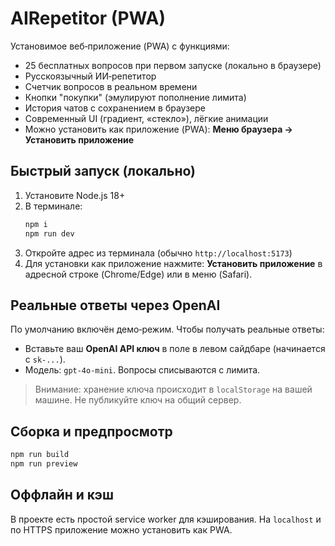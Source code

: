 # AIRepetitor (PWA)

Установимое веб‑приложение (PWA) с функциями:
- 25 бесплатных вопросов при первом запуске (локально в браузере)
- Русскоязычный ИИ‑репетитор
- Счетчик вопросов в реальном времени
- Кнопки "покупки" (эмулируют пополнение лимита)
- История чатов с сохранением в браузере
- Современный UI (градиент, «стекло»), лёгкие анимации
- Можно установить как приложение (PWA): **Меню браузера → Установить приложение**

## Быстрый запуск (локально)
1. Установите Node.js 18+
2. В терминале:
   ```bash
   npm i
   npm run dev
   ```
3. Откройте адрес из терминала (обычно `http://localhost:5173`)
4. Для установки как приложение нажмите: **Установить приложение** в адресной строке (Chrome/Edge) или в меню (Safari).

## Реальные ответы через OpenAI
По умолчанию включён демо‑режим. Чтобы получать реальные ответы:
- Вставьте ваш **OpenAI API ключ** в поле в левом сайдбаре (начинается с `sk-...`). 
- Модель: `gpt-4o-mini`. Вопросы списываются с лимита.

> Внимание: хранение ключа происходит в `localStorage` на вашей машине. Не публикуйте ключ на общий сервер.

## Сборка и предпросмотр
```bash
npm run build
npm run preview
```

## Оффлайн и кэш
В проекте есть простой service worker для кэширования. На `localhost` и по HTTPS приложение можно установить как PWA.